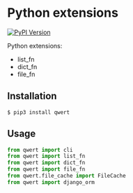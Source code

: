 # Python extensions

[![PyPI Version](http://img.shields.io/pypi/v/qwert.svg)](https://pypi.python.org/pypi/qwert/)

Python extensions:

- list_fn
- dict_fn
- file_fn


## Installation

``` console
$ pip3 install qwert
```


## Usage

``` python
from qwert import cli
from qwert import list_fn
from qwert import dict_fn
from qwert import file_fn
from qwert.file_cache import FileCache
from qwert import django_orm
```

